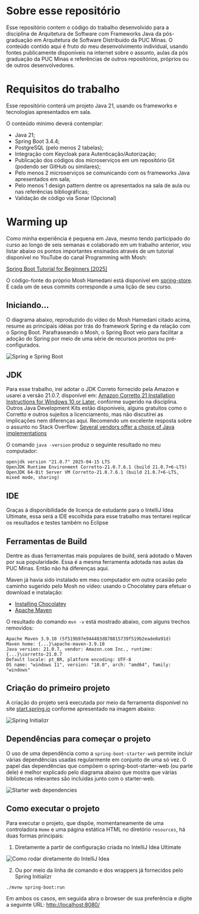 # Sobre esse repositório

Esse repositório contem o código do trabalho desenvolvido para a disciplina de Arquitetura de Software com Frameworks Java da pós-graduação em Arquitetura de Software Distribuído da PUC Minas. O conteúdo contido aqui é fruto do meu desenvolvimento individual, usando fontes publicamente disponíveis na internet sobre o assunto, aulas da pós graduação da PUC Minas e referências de outros repositórios, próprios ou de outros desenvolvedores.

# Requisitos do trabalho

Esse repositório conterá um projeto Java 21, usando os frameworks e tecnologias apresentados em sala.

O conteúdo mínimo deverá contemplar:

- Java 21;
- Spring Boot 3.4.4;
- PostgreSQL (pelo menos 2 tabelas);
- Integração com Keycloak para Autenticação/Autorização;
- Publicação dos códigos dos microserviços em um repositório Git (podendo ser GitHub ou similares);
- Pelo menos 2 microserviços se comunicando com os frameworks Java apresentados em sala;
- Pelo menos 1 design pattern dentre os apresentados na sala de aula ou nas referências bibliográficas;
- Validação de código via Sonar (Opcional)

# Warming up

Como minha experiência é pequena em Java, mesmo tendo participado do curso ao longo de seis semanas e colaborado em um trabalho anterior, vou listar abaixo os pontos importantes ensinados através de um tutorial disponível no YouTube do canal Programming with Mosh:

[Spring Boot Tutorial for Beginners [2025]](https://www.youtube.com/watch?v=gJrjgg1KVL4)

O código-fonte do próprio Mosh Hamedani está disponível em [spring-store](https://github.com/mosh-hamedani/spring-store). E cada um de seus commits corresponde a uma lição de seu curso.

## Iniciando...

O diagrama abaixo, reproduzido do vídeo do Mosh Hamedani citado acima, resume as principais idéias por trás do framework Spring e da relação com o Spring Boot. Parafraseando o Mosh, o Spring Boot veio para facilitar a adoção do Spring por meio de uma série de recursos prontos ou pré-configurados.

![Spring e Spring Boot](spring-and-spring-boot.png)

## JDK

Para esse trabalho, irei adotar o JDK Correto fornecido pela Amazon e usarei a versão 21.0.7, disponível em: [Amazon Corretto 21 Installation Instructions for Windows 10 or Later](https://docs.aws.amazon.com/corretto/latest/corretto-21-ug/windows-install.html), conforme sugerido na disciplina. Outros Java Development Kits estão disponíveis, alguns gratuitos como o Corretto e outros sujeitos a licenciamento, mas não discutirei as implicações nem diferenças aqui. Recomendo um excelente resposta sobre o assunto no Stack Overflow: [Several vendors offer a choice of Java implementations](https://stackoverflow.com/questions/58250782/which-free-version-of-java-can-i-use-for-production-environments-and-or-commerci/58260110#58260110)

O comando `java -version` produz o seguinte resultado no meu computador:

```shell
openjdk version "21.0.7" 2025-04-15 LTS
OpenJDK Runtime Environment Corretto-21.0.7.6.1 (build 21.0.7+6-LTS)
OpenJDK 64-Bit Server VM Corretto-21.0.7.6.1 (build 21.0.7+6-LTS, mixed mode, sharing)
```

## IDE

Graças à disponibilidade de licença de estudante para o IntelliJ Idea Ultimate, essa será a IDE escolhida para esse trabalho mas tentarei replicar os resultados e testes também no Eclipse

## Ferramentas de Build

Dentre as duas ferramentas mais populares de build, será adotado o Maven por sua popularidade. Essa é a mesma ferramenta adotada nas aulas da PUC Minas. Então não há diferenças aqui.

Maven já havia sido instalado em meu computador em outra ocasião pelo caminho sugerido pelo Mosh no vídeo: usando o Chocolatey para efetuar o download e instalação: 
- [Installing Chocolatey](https://chocolatey.org/install?_gl=1*1gzkr8j*_ga*MTc0Mjc5MTE1OS4xNzUxMjI3NTk4*_ga_0WDD29GGN2*czE3NTEyMjc1OTgkbzEkZzEkdDE3NTEyMjc3MjMkajMzJGwwJGgw)
- [Apache Maven](https://maven.apache.org/install.html)

O resultado do comando `mvn -v` está mostrado abaixo, com alguns trechos removidos:

```shell
Apache Maven 3.9.10 (5f519b97e944483d878815739f519b2eade0a91d)
Maven home: {...}\apache-maven-3.9.10
Java version: 21.0.7, vendor: Amazon.com Inc., runtime: {...}\corretto-21.0.7
Default locale: pt_BR, platform encoding: UTF-8
OS name: "windows 11", version: "10.0", arch: "amd64", family: "windows"
```

## Criação do primeiro projeto

A criação do projeto será executada por meio da ferramenta disponível no site [start.spring.io](start.spring.io) conforme apresentado na imagem abaixo:

![Spring Initializr](./spring-initializr.png)

## Dependências para começar o projeto

O uso de uma dependência como a `spring-boot-starter-web` permite incluir várias dependências usadas regularmente em conjunto de uma só vez. O papel das dependências que compõem o spring-boot-starter-web (ou parte dele) é melhor explicado pelo diagrama abaixo que mostra que várias bibliotecas relevantes são incluidas junto com o starter-web.

![Starter web dependencies](./starter-dependencies.png)

## Como executar o projeto

Para executar o projeto, que dispõe, momentaneamente de uma controladora `Home` e uma página estática HTML no diretório `resources`, há duas formas principais:

1. Diretamente a partir de configuração criada no IntelliJ Idea Ultimate

![Como rodar diretamente do IntelliJ Idea](./how-to-run-IntelliJ-Idea-Ultimate.png)

2. Ou por meio da linha de comando e dos wrappers já fornecidos pelo Spring Initializr

```shell
./mvnw spring-boot:run
```

Em ambos os casos, em seguida abra o browser de sua preferência e digite a seguinte URL: [http://localhost:8080/](http://localhost:8080/)